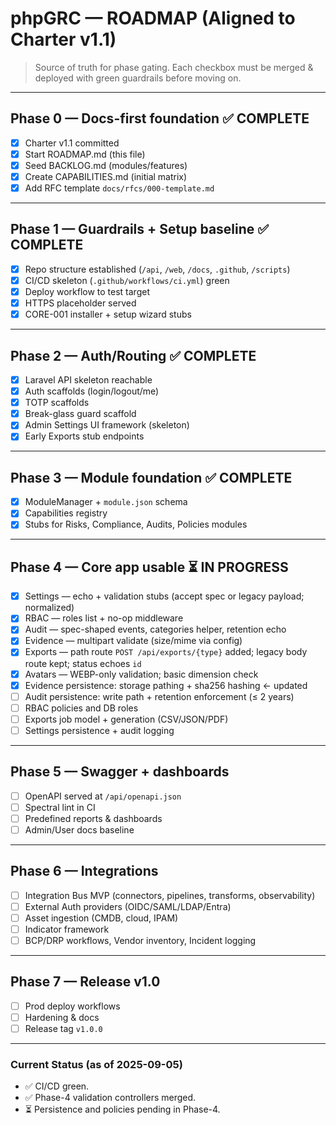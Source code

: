 # phpGRC — ROADMAP (Aligned to Charter v1.1)

> Source of truth for phase gating. Each checkbox must be merged & deployed with green guardrails before moving on.

---

## Phase 0 — Docs-first foundation ✅ COMPLETE
- [x] Charter v1.1 committed
- [x] Start ROADMAP.md (this file)
- [x] Seed BACKLOG.md (modules/features)
- [x] Create CAPABILITIES.md (initial matrix)
- [x] Add RFC template `docs/rfcs/000-template.md`

---

## Phase 1 — Guardrails + Setup baseline ✅ COMPLETE
- [x] Repo structure established (`/api`, `/web`, `/docs`, `.github`, `/scripts`)
- [x] CI/CD skeleton (`.github/workflows/ci.yml`) green
- [x] Deploy workflow to test target
- [x] HTTPS placeholder served
- [x] CORE-001 installer + setup wizard stubs

---

## Phase 2 — Auth/Routing ✅ COMPLETE
- [x] Laravel API skeleton reachable
- [x] Auth scaffolds (login/logout/me)
- [x] TOTP scaffolds
- [x] Break-glass guard scaffold
- [x] Admin Settings UI framework (skeleton)
- [x] Early Exports stub endpoints

---

## Phase 3 — Module foundation ✅ COMPLETE
- [x] ModuleManager + `module.json` schema
- [x] Capabilities registry
- [x] Stubs for Risks, Compliance, Audits, Policies modules

---

## Phase 4 — Core app usable ⏳ IN PROGRESS
- [x] Settings — echo + validation stubs (accept spec or legacy payload; normalized)
- [x] RBAC — roles list + no-op middleware
- [x] Audit — spec-shaped events, categories helper, retention echo
- [x] Evidence — multipart validate (size/mime via config)
- [x] Exports — path route `POST /api/exports/{type}` added; legacy body route kept; status echoes `id`
- [x] Avatars — WEBP-only validation; basic dimension check
- [x] Evidence persistence: storage pathing + sha256 hashing  ← updated
- [ ] Audit persistence: write path + retention enforcement (≤ 2 years)
- [ ] RBAC policies and DB roles
- [ ] Exports job model + generation (CSV/JSON/PDF)
- [ ] Settings persistence + audit logging

---

## Phase 5 — Swagger + dashboards
- [ ] OpenAPI served at `/api/openapi.json`
- [ ] Spectral lint in CI
- [ ] Predefined reports & dashboards
- [ ] Admin/User docs baseline

---

## Phase 6 — Integrations
- [ ] Integration Bus MVP (connectors, pipelines, transforms, observability)
- [ ] External Auth providers (OIDC/SAML/LDAP/Entra)
- [ ] Asset ingestion (CMDB, cloud, IPAM)
- [ ] Indicator framework
- [ ] BCP/DRP workflows, Vendor inventory, Incident logging

---

## Phase 7 — Release v1.0
- [ ] Prod deploy workflows
- [ ] Hardening & docs
- [ ] Release tag `v1.0.0`

---

### Current Status (as of 2025-09-05)
- ✅ CI/CD green.
- ✅ Phase-4 validation controllers merged.
- ⏳ Persistence and policies pending in Phase-4.
